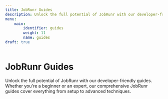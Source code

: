 ```yaml
---
title: JobRunr Guides
description: Unlock the full potential of JobRunr with our developer-friendly guides. Whether you're a beginner or an expert, our comprehensive JobRunr guides cover everything from setup to advanced techniques.
menu:
    main:
        identifier: guides
        weight: 11
        name: guides
draft: true
---
```


# JobRunr Guides

<p class="guides-list-description">Unlock the full potential of JobRunr with our developer-friendly guides. Whether you're a beginner or an expert, our comprehensive JobRunr guides cover everything from setup to advanced techniques.</p>